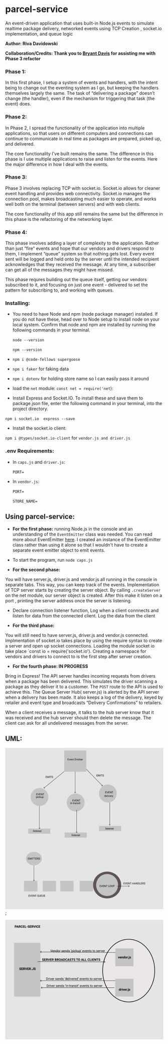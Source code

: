 # parcel-service
An event-driven application that uses built-in Node.js events to simulate realtime package delivery, networked events using TCP Creation , socket.io implementation, and queue logic

**Author: Riva Davidowski**

**Collaboration/Credits: Thank you to [Bryant Davis](https://github.com/BryantDavis1986) for assisting me with Phase 3 refactor**

### Phase 1:

In this first phase, I setup a system of events and handlers, with the intent being to change out the eventing system as I go, but keeping the handlers themselves largely the same. The task of “delivering a package” doesn’t change (the handler), even if the mechanism for triggering that task (the event) does.

### Phase 2: 

In Phase 2, I spread the functionality of the application into multiple applications, so that users on different computers and connections can continue to communicate in real time as packages are prepared, picked up, and delivered.

The core functionality I've built remains the same. The difference in this phase is I use multiple applications to raise and listen for the events. Here the major difference in how I deal with the events.

### Phase 3:

Phase 3 involves replacing TCP with socket.io. Socket.io allows for cleaner event handling
and provides web connectivity. Socket.io manages the connection pool, makes broadcasting much easier to operate, and works well both on the terminal (between servers) and with web clients.

The core functionality of this app still remains the same but the difference in this phase is the refactoring of the networking layer.

### Phase 4: 

This phase involves adding a layer of complexity to the application. Rather than just “fire” events and hope that our vendors and drivers respond to them, I implement “queue” system so that nothing gets lost. Every event sent will be logged and held onto by the server until the intended recipient acknowledges that they received the message. At any time, a subscriber can get all of the messages they might have missed.

This phase requres building out the queue itself, getting our vendors subscribed to it, and focusing on just one event - delivered to set the pattern for subscribing to, and working with queues.

### Installing:
- You need to have Node and npm (node package manager) installed. If you do not have these, head over to Node setup to install node on your local system. Confirm that node and npm are installed by running the following commands in your terminal.
    
    `node --version`

    `npm --version`

- `npm i @code-fellows supergoose`
- `npm i faker` for faking data
- `npm i dotenv` for holding store name so I can easily pass it around
- load the `net` module: `const net = require('net`):
- Install Express and Socket.IO. To install these and save them to package.json file, enter the following command in your terminal, into the project directory.

`npm i socket.io  express --save`

- Install the socket.io client:
  
`npm i @types/socket.io-client` for `vendor.js and driver.js`

  
### .env Requirements:

- In `caps.js` and `driver.js`:
  
  `PORT=`

- In `vendor.js`:
  
  `PORT=`

  `STORE_NAME=`

## Using parcel-service:

- **For the first phase:** running Node.js in the console and an understanding of the `EventEmitter` class was needed. You can read more about EventEmitter [here](https://nodejs.org/api/events.html#events_asynchronous_vs_synchronous). I created an instance of the EventEmitter class rather than using it alone so that I wouldn't have to create a separate event emitter object to emit events.
- To start the program, run `node caps.js`
  
- **For the second phase:** 
  
You will have server.js, driver.js and vendor.js all running in the console in separate tabs. This way, you can keep track of the events. Implementation of TCP server starts by creating the server object. By calling `.createServer` on the net module, our server object is created. After this make it listen on a port , printing the server address once the server is listening.
- Declare connection listener function, Log when a client connnects and listen for data from the connected client. Log the data from the client
  
- **For the third phase:**
  
You will still need to have server.js, driver.js and vendor.js connected. Implmentation of socket.io takes place by using the require syntax to create a server and open up socket connections. Loading the module socket io take place `const io = require('socket.io'). Creating a namespace for vendors and drivers to connect to is the first step after server creation. 

- **For the fourth phase: IN PROGRESS**
  
Bring in Express! The API server handles incoming requests from drivers when a package has been delivered. This simulates the driver scanning a package as they deliver it to a customer.
The  `POST` route to the API is used to achieve this. The Queue Server Hub( server.js) is alerted by the API server when a delivery has been made. It also keeps a log of the delivery, keyed by retailer and event type and broadcasts “Delivery Confirmations” to retailers.

When a client receives a message, it talks to the hub server know that it was received and the hub server should then delete the message. The client can ask for all undelivered messages from the server.


## UML:



![UML](UML.png);



![UML](netSocket.png)
